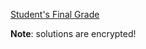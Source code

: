 [Student's Final Grade](https://www.codewars.com/kata/students-final-grade/)

**Note**: solutions are encrypted!
